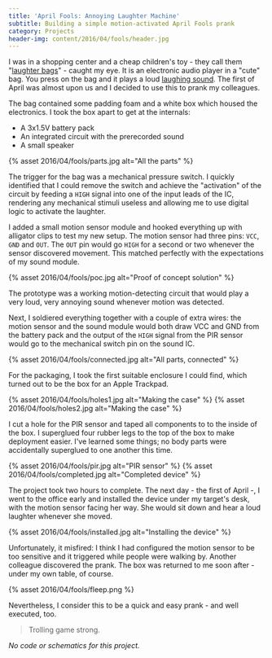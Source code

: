 ```yaml
---
title: 'April Fools: Annoying Laughter Machine'
subtitle: Building a simple motion-activated April Fools prank
category: Projects
header-img: content/2016/04/fools/header.jpg
---
```


I was in a shopping center and a cheap children's toy - they call them "[laughter bags](https://www.photopoint.ee/en/unusual-gifts/359605-laughter-bag-keyring-orange)" - caught my eye. It is an electronic audio player in a "cute" bag. You press on the bag and it plays a loud [laughing sound](https://www.youtube.com/watch?v=O2Hemd_FUzw). The first of April was almost upon us and I decided to use this to prank my colleagues.

The bag contained some padding foam and a white box which housed the electronics. I took the box apart to get at the internals:

- A 3x1.5V battery pack
- An integrated circuit with the prerecorded sound
- A small speaker

{% asset 2016/04/fools/parts.jpg alt="All the parts" %}

The trigger for the bag was a mechanical pressure switch. I quickly identified that I could remove the switch and achieve the "activation" of the circuit by feeding a `HIGH` signal into one of the input leads of the IC, rendering any mechanical stimuli useless and allowing me to use digital logic to activate the laughter.

I added a small motion sensor module and hooked everything up with alligator clips to test my new setup. The motion sensor had three pins: `VCC`, `GND` and `OUT`. The `OUT` pin would go `HIGH` for a second or two whenever the sensor discovered movement. This matched perfectly with the expectations of my sound module.

{% asset 2016/04/fools/poc.jpg alt="Proof of concept solution" %}

The prototype was a working motion-detecting circuit that would play a very loud, very annoying sound whenever motion was detected.

Next, I soldiered everything together with a couple of extra wires: the motion sensor and the sound module would both draw VCC and GND from the battery pack and the output of the `HIGH` signal from the PIR sensor would go to the mechanical switch pin on the sound IC.

{% asset 2016/04/fools/connected.jpg alt="All parts, connected" %}

For the packaging, I took the first suitable enclosure I could find, which turned out to be the box for an Apple Trackpad.

{% asset 2016/04/fools/holes1.jpg alt="Making the case" %}
{% asset 2016/04/fools/holes2.jpg alt="Making the case" %}

I cut a hole for the PIR sensor and taped all components to to the inside of the box. I superglued four rubber legs to the top of the box to make deployment easier. I've learned some things; no body parts were accidentally superglued to one another this time.

{% asset 2016/04/fools/pir.jpg alt="PIR sensor" %}
{% asset 2016/04/fools/completed.jpg alt="Completed device" %}

The project took two hours to complete. The next day - the first of April -, I went to the office early and installed the device under my target's desk, with the motion sensor facing her way. She would sit down and hear a loud laughter whenever she moved.

{% asset 2016/04/fools/installed.jpg alt="Installing the device" %}

Unfortunately, it misfired: I think I had configured the motion sensor to be too sensitive and it triggered while people were walking by. Another colleague discovered the prank. The box was returned to me soon after - under my own table, of course.

{% asset 2016/04/fools/fleep.png %}

Nevertheless, I consider this to be a quick and easy prank - and well executed, too.

> Trolling game strong.

_No code or schematics for this project._
